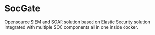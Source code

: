 # SocGate
Opensource SIEM and SOAR solution based on Elastic Security solution integrated with multiple SOC components all in one inside docker.
